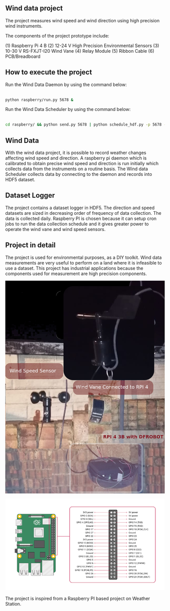## Wind data project

The project measures wind speed and wind direction using high precision wind instruments. 

The components of the project prototype include:

(1) Raspberry Pi 4 B
(2) 12-24 V High Precision Environmental Sensors
(3) 10-30 V RS-FXJT-I20 Wind Vane
(4) Relay Module
(5) Ribbon Cable
(6) PCB/Breadboard

## How to execute the project

Run the Wind Data Daemon by using the command below:

```bash

python raspberry/run.py 5678 &

```

Run the Wind Data Scheduler by using the command below:

```bash

cd raspberry/ && python send.py 5678 | python schedule_hdf.py -p 5678 -g speed -sd speed_dataset.hdf5 -sl speed_log.log --simulate 1 -gu 1 --collect_random_samples 1 -rf 5

```

## Wind Data

With the wind data project, it is possible to record weather changes affecting wind speed and direction. A raspberry pi daemon which is calibrated to obtain precise wind speed and direction is run initially which collects data from the instruments on a routine basis. The Wind data Scheduler collects data by connecting to the daemon and records into HDF5 dataset.

## Dataset Logger

The project contains a dataset logger in HDF5. The direction and speed datasets are sized in decreasing order of frequency of data collection. The data is collected daily. Raspberry PI is chosen because it can setup cron jobs to run the data collection schedule and it gives greater power to operate the wind vane and wind speed sensors. 

## Project in detail

The project is used for environmental purposes, as a DIY toolkit. Wind data measurements are very useful to perform on a land where it is infeasible to use a dataset. This project has industrial applications because the components used for measurement are high precision components. 

![Wind Data Project](./wind-data-project.jpeg)

![GPIO-Pinout-Diagram-RPI4](./GPIO-Pinout-Diagram-RPI4.png)

The project is inspired from a Raspberry PI based project on Weather Station.


